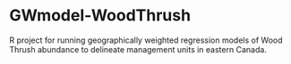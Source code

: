 # GWmodel-WoodThrush
R project for running geographically weighted regression models of Wood Thrush abundance to delineate management units in eastern Canada.
